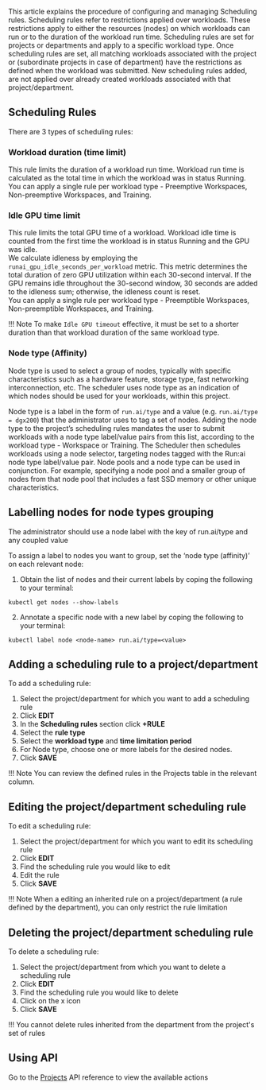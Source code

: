 This article explains the procedure of configuring and managing Scheduling rules. 
Scheduling rules refer to restrictions applied over workloads. These restrictions apply to either the resources (nodes) on which workloads can run or to the duration of the workload run time. 
Scheduling rules are set for projects or departments and apply to a specific workload type. Once scheduling rules are set, all matching workloads associated with the project or (subordinate projects in case of department) have the restrictions as defined when the workload was submitted. New scheduling rules added, are not applied over already created workloads associated with that project/department.

## Scheduling Rules

There are 3 types of scheduling rules:

### Workload duration (time limit)
   
This rule limits the duration of a workload run time. Workload run time is calculated as the total time in which the workload was in status Running. You can apply a single rule per workload type - Preemptive Workspaces, Non-preemptive Workspaces, and Training.  

### Idle GPU time limit

This rule limits the total GPU time of a workload. Workload idle time is counted from the first time the workload is in status Running and the GPU was idle.  
We calculate idleness by employing the `runai_gpu_idle_seconds_per_workload` metric. This metric determines the total duration of zero GPU utilization within each 30-second interval. If the GPU remains idle throughout the 30-second window, 30 seconds are added to the idleness sum; otherwise, the idleness count is reset.  
You can apply a single rule per workload type - Preemptible Workspaces, Non-preemptible Workspaces, and Training.  
  
!!! Note 
    To make `Idle GPU timeout` effective, it must be set to a shorter duration than that workload duration of the same workload type. 

### Node type (Affinity)

Node type is used to select a group of nodes, typically with specific characteristics such as a hardware feature, storage type, fast networking interconnection, etc. The scheduler uses node type as an indication of which nodes should be used for your workloads, within this project.  

Node type is a label in the form of `run.ai/type` and a value (e.g. `run.ai/type = dgx200`) that the administrator uses to tag a set of nodes. Adding the node type to the project’s scheduling rules mandates the user to submit workloads with a node type label/value pairs from this list, according to the workload type - Workspace or Training. The Scheduler then schedules workloads using a node selector, targeting nodes tagged with the Run:ai node type label/value pair. Node pools and a node type can be used in conjunction. For example, specifying a node pool and a smaller group of nodes from that node pool that includes a fast SSD memory or other unique characteristics.

## Labelling nodes for node types grouping

The administrator should use a node label with the key of run.ai/type and any coupled value

To assign a label to nodes you want to group, set the ‘node type (affinity)’ on each relevant node:

1. Obtain the list of nodes and their current labels by coping the following to your terminal:
  ```
  kubectl get nodes --show-labels
  ```

2. Annotate a specific node with a new label by coping the following to your terminal:
  ```
  kubectl label node <node-name> run.ai/type=<value>
  ```


## Adding a scheduling rule to a project/department

To add a scheduling rule:

1. Select the project/department for which you want to add a scheduling rule  
2. Click **EDIT**  
3. In the **Scheduling rules** section click **\+RULE**  
4. Select the **rule type**  
5. Select the **workload type** and **time limitation period**  
6. For Node type, choose one or more labels for the desired nodes.  
7. Click **SAVE**

!!! Note
    You can review the defined rules in the Projects table in the relevant column.

## Editing the project/department scheduling rule

To edit a scheduling rule:

1. Select the project/department for which you want to edit its scheduling rule  
2. Click **EDIT**  
3. Find the scheduling rule you would like to edit  
4. Edit the rule  
5. Click **SAVE**

!!! Note
When a editing an inherited rule on a project/department (a rule defined by the department), you can only restrict the rule limitation

## Deleting the project/department scheduling rule

To delete a scheduling rule:

1. Select the project/department from which you want to delete a scheduling rule  
2. Click **EDIT**  
3. Find the scheduling rule you would like to delete  
4. Click on the x icon  
5. Click **SAVE**

!!!
You cannot delete rules inherited from the department from the project's set of rules
## Using API

Go to the [Projects](https://app.run.ai/api/docs#tag/Projects/operation/create_project) API reference to view the available actions

